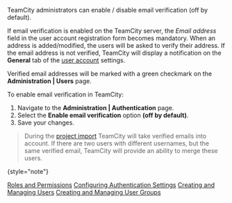 [//]: # (title: Enabling Email Verification)
[//]: # (auxiliary-id: Enabling Email Verification)

TeamCity administrators can enable / disable email verification (off by default).

If email verification is enabled on the TeamCity server, the _Email address_ field in the user account registration form becomes mandatory. When an address is added/modified, the users will be asked to verify their address. If the email address is not verified, TeamCity will display a notification on the __General__ tab of the [user account](creating-and-managing-users.md#Editing+User+Account) settings.

Verified email addresses will be marked with a green checkmark on the __Administration | Users__ page.

To enable email verification in TeamCity:
1. Navigate to the __Administration | Authentication__ page.
2. Select the __Enable email verification__ option __(off by default)__.
3. Save your changes.

>During the [project import](projects-import.md) TeamCity will take verified emails into account. If there are two users with different usernames, but the same verified email, TeamCity will provide an ability to merge these users.
> 
{style="note"}

<seealso>
        <category ref="concepts">
            <a href="managing-roles-and-permissions.md">Roles and Permissions</a>
        </category>
        <category ref="admin-guide">
            <a href="configuring-authentication-settings.md">Configuring Authentication Settings</a>
            <a href="creating-and-managing-users.md">Creating and Managing Users</a>
            <a href="creating-and-managing-user-groups.md">Creating and Managing User Groups</a>
        </category>
</seealso>